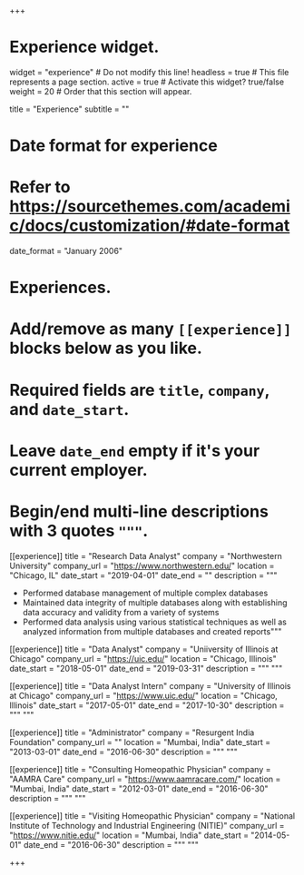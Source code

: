 +++
# Experience widget.
widget = "experience"  # Do not modify this line!
headless = true  # This file represents a page section.
active = true # Activate this widget? true/false
weight = 20  # Order that this section will appear.

title = "Experience"
subtitle = ""

# Date format for experience
#   Refer to https://sourcethemes.com/academic/docs/customization/#date-format
date_format = "January 2006"

# Experiences.
#   Add/remove as many `[[experience]]` blocks below as you like.
#   Required fields are `title`, `company`, and `date_start`.
#   Leave `date_end` empty if it's your current employer.
#   Begin/end multi-line descriptions with 3 quotes `"""`.
[[experience]]
  title = "Research Data Analyst"
  company = "Northwestern University"
  company_url = "https://www.northwestern.edu/"
  location = "Chicago, IL"
  date_start = "2019-04-01"
  date_end = ""
  description = """ 
  * Performed database management of multiple complex databases
  * Maintained data integrity of multiple databases along with establishing data accuracy and validity from a variety of systems
  * Performed data analysis using various statistical techniques as well as analyzed information from multiple databases and created reports"""

[[experience]]
  title = "Data Analyst"
  company = "Uniiversity of Illinois at Chicago"
  company_url = "https://uic.edu/"
  location = "Chicago, Illinois"
  date_start = "2018-05-01"
  date_end = "2019-03-31"
  description = """ """

[[experience]]
  title = "Data Analyst Intern"
  company = "University of Illinois at Chicago"
  company_url = "https://www.uic.edu/"
  location = "Chicago, Illinois"
  date_start = "2017-05-01"
  date_end = "2017-10-30"
  description = """ """

[[experience]]
  title = "Administrator"
  company = "Resurgent India Foundation"
  company_url = ""
  location = "Mumbai, India"
  date_start = "2013-03-01"
  date_end = "2016-06-30"
  description = """ """

[[experience]]
  title = "Consulting Homeopathic Physician"
  company = "AAMRA Care"
  company_url = "https://www.aamracare.com/"
  location = "Mumbai, India"
  date_start = "2012-03-01"
  date_end = "2016-06-30"
  description = """ """

[[experience]]
  title = "Visiting Homeopathic Physician"
  company = "National Institute of Technology and Industrial Engineering (NITIE)"
  company_url = "https://www.nitie.edu/"
  location = "Mumbai, India"
  date_start = "2014-05-01"
  date_end = "2016-06-30"
  description = """ """

+++
